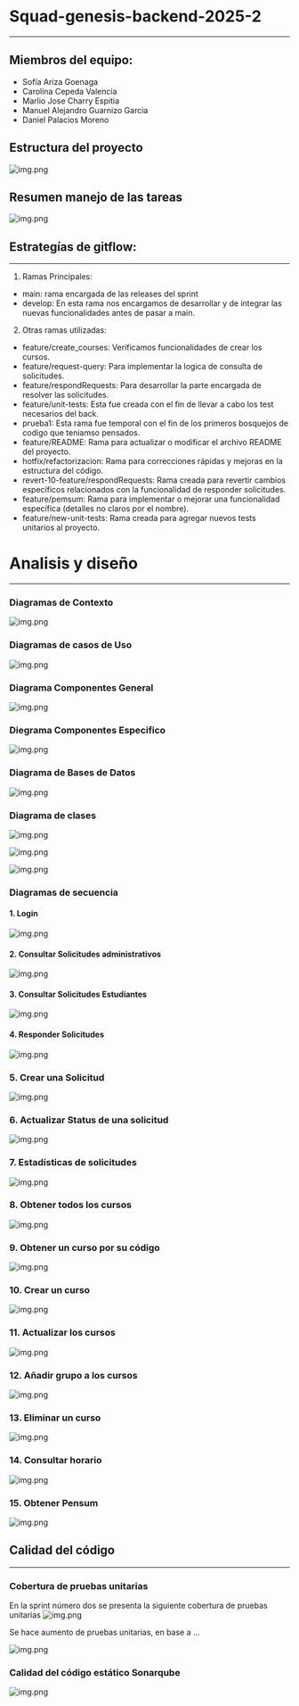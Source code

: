 # Squad-genesis-backend-2025-2
___

## Miembros del equipo:

- Sofía Ariza Goenaga
- Carolina Cepeda Valencia
- Marlio Jose Charry Espitia
- Manuel Alejandro Guarnizo Garcia
- Daniel Palacios Moreno

## Estructura del proyecto
![img.png](docs/Img/Estructura.png)

## Resumen manejo de las tareas
![img.png](docs/Img/jira.png)
## Estrategías de gitflow:

---
1. Ramas Principales: 
- main: rama encargada de las releases del sprint
- develop: En esta rama nos encargamos de desarrollar y de integrar las nuevas funcionalidades antes de pasar a main.

2. Otras ramas utilizadas:
* feature/create_courses: Verificamos funcionalidades de crear los cursos.
* feature/request-query: Para implementar la logica de consulta de solicitudes.
* feature/respondRequests: Para desarrollar la parte encargada de resolver las solicitudes.
* feature/unit-tests: Esta fue creada con el fin de llevar a cabo los test necesarios del back.
* prueba1: Esta rama fue temporal con el fin de los primeros bosquejos de codigo que teniamso pensados.
* feature/README: Rama para actualizar o modificar el archivo README del proyecto.
* hotfix/refactorizacion: Rama para correcciones rápidas y mejoras en la estructura del código.
* revert-10-feature/respondRequests: Rama creada para revertir cambios específicos relacionados con la funcionalidad de responder solicitudes.
* feature/pemsum: Rama para implementar o mejorar una funcionalidad específica (detalles no claros por el nombre).
* feature/new-unit-tests: Rama creada para agregar nuevos tests unitarios al proyecto.

# Analisis y diseño
___
### Diagramas de Contexto

![img.png](docs/UML/diagramaContexto.png)

### Diagramas de casos de Uso

![img.png](docs/UML/diagramaCasosUso.png)

### Diagrama Componentes General

![img.png](docs/UML/diagramaComponentesGeneral.png)
### Diegrama Componentes Especifico
![img.png](docs/UML/diagramaComponentesEspecifico.png)

### Diagrama de Bases de Datos
![img.png](docs/UML/diagramaBaseDatos.png)

### Diagrama de clases

![img.png](docs/UML/diagramaClases1.png)

![img.png](docs/UML/diagramaClases2.png)

![img.png](docs/UML/diagramaClases3.png)
### Diagramas de secuencia

#### 1. Login
![img.png](docs/UML/diagramaLogin.png)

#### 2. Consultar Solicitudes administrativos
![img.png](docs/UML/diagramaConsultarSolicitudes.png)

#### 3. Consultar Solicitudes Estudiantes
![img.png](docs/UML/consultarSolcitudesEstudiantes.png)

#### 4. Responder Solicitudes 

![img.png](docs/UML/diagramaResponderSolicitudes.png)

### 5. Crear una Solicitud
![img.png](docs/UML/diagramaCrearSolicitud.png)

### 6. Actualizar Status de una solicitud
![img.png](docs/UML/diagramaActualizarStatus.png)

### 7. Estadísticas de solicitudes
![img.png](docs/UML/diagramaEstadisticasSolicitud.png)

### 8. Obtener todos los cursos
![img.png](docs/UML/diagramaObtenerCursos.png)

### 9. Obtener un curso por su código
![img.png](docs/UML/diagramaObtenerCursoPorCodigo.png)

### 10. Crear un curso
![img.png](docs/UML/diagramaCrearCurso.png)

### 11. Actualizar los cursos
![img.png](docs/UML/diagramaActualizarCursos.png)

### 12. Añadir grupo a los cursos
![img.png](docs/UML/diagramaAñadirGrupoCurso.png)

### 13. Eliminar un curso
![img.png](docs/UML/diagramaEliminarCurso.png)

### 14. Consultar horario
![img.png](docs/UML/diagramaConsultarHorario.png)

### 15. Obtener Pensum
![img.png](docs/UML/diagramaObtenerPEnsum.png)

## Calidad del código
___
### Cobertura de pruebas unitarias

En la sprint número dos se presenta la siguiente cobertura de pruebas unitarias
![img.png](docs/Img/jacocoS2.png)

Se hace aumento de pruebas unitarias, en base a ...

![img.png](docs/Img/jacocoS3.png)

### Calidad del código estático Sonarqube
![img.png](docs/Img/sonarQubeS3.png)